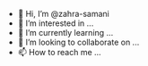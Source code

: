 - 👋 Hi, I’m @zahra-samani
- 👀 I’m interested in ...
- 🌱 I’m currently learning ...
- 💞️ I’m looking to collaborate on ...
- 📫 How to reach me ...

<!---
zahra-samani/zahra-samani is a ✨ special ✨ repository because its `README.md` (this file) appears on your GitHub profile.
You can click the Preview link to take a look at your changes.
--->
